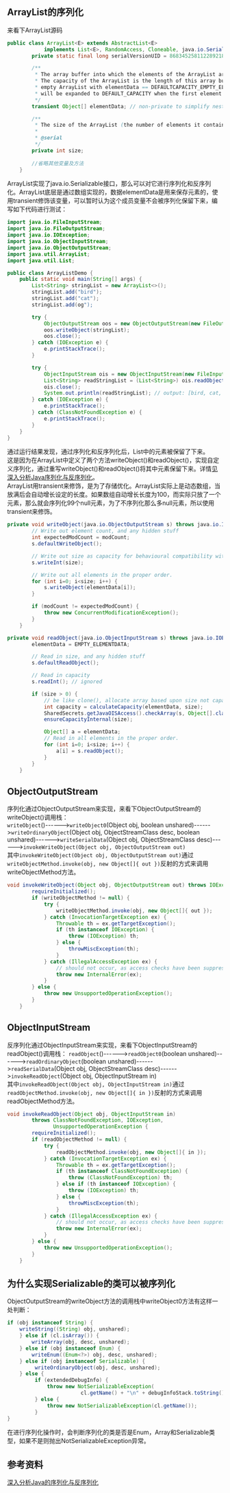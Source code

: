 ## ArrayList的序列化
来看下ArrayList源码
```Java
public class ArrayList<E> extends AbstractList<E>
            implements List<E>, RandomAccess, Cloneable, java.io.Serializable {
        private static final long serialVersionUID = 8683452581122892189L;

        /**
         * The array buffer into which the elements of the ArrayList are stored.
         * The capacity of the ArrayList is the length of this array buffer. Any
         * empty ArrayList with elementData == DEFAULTCAPACITY_EMPTY_ELEMENTDATA
         * will be expanded to DEFAULT_CAPACITY when the first element is added.
         */
        transient Object[] elementData; // non-private to simplify nested class access

        /**
         * The size of the ArrayList (the number of elements it contains).
         *
         * @serial
         */
        private int size;
        
        //省略其他变量及方法
    }
```
ArrayList实现了java.io.Serializable接口，那么可以对它进行序列化和反序列化。ArrayList底层是通过数组实现的，数据elementData是用来保存元素的，使用transient修饰该变量，可以暂时认为这个成员变量不会被序列化保留下来，编写如下代码进行测试：  
```Java
import java.io.FileInputStream;
import java.io.FileOutputStream;
import java.io.IOException;
import java.io.ObjectInputStream;
import java.io.ObjectOutputStream;
import java.util.ArrayList;
import java.util.List;

public class ArrayListDemo {
    public static void main(String[] args) {
        List<String> stringList = new ArrayList<>();
        stringList.add("bird");
        stringList.add("cat");
        stringList.add(og");

        try {
            ObjectOutputStream oos = new ObjectOutputStream(new FileOutputStream("string.txt"));
            oos.writeObject(stringList);
            oos.close();
        } catch (IOException e) {
            e.printStackTrace();
        }

        try {
            ObjectInputStream ois = new ObjectInputStream(new FileInputStream("string.txt"));
            List<String> readStringList = (List<String>) ois.readObject();
            ois.close();
            System.out.println(readStringList); // output: [bird, cat, dog]
        } catch (IOException e) {
            e.printStackTrace();
        } catch (ClassNotFoundException e) {
            e.printStackTrace();
        }
    }
}
```
通过运行结果发现，通过序列化和反序列化后，List中的元素被保留了下来。  
这是因为在ArrayList中定义了两个方法writeObject()和readObject()，实现自定义序列化，通过重写writeObject()和readObject()将其中元素保留下来。详情[见深入分析Java序列化与反序列化](/Java基础/序列化/深入分析Java序列化与反序列化.md)。  
ArrayList用transient来修饰，是为了存储优化。ArrayList实际上是动态数组，当放满后会自动增长设定的长度。如果数组自动增长长度为100，而实际只放了一个元素，那么就会序列化99个null元素，为了不序列化那么多null元素，所以使用transient来修饰。
```Java
private void writeObject(java.io.ObjectOutputStream s) throws java.io.IOException {
        // Write out element count, and any hidden stuff
        int expectedModCount = modCount;
        s.defaultWriteObject();

        // Write out size as capacity for behavioural compatibility with clone()
        s.writeInt(size);

        // Write out all elements in the proper order.
        for (int i=0; i<size; i++) {
            s.writeObject(elementData[i]);
        }

        if (modCount != expectedModCount) {
            throw new ConcurrentModificationException();
        }
    }
```
```Java
private void readObject(java.io.ObjectInputStream s) throws java.io.IOException, ClassNotFoundException {
        elementData = EMPTY_ELEMENTDATA;

        // Read in size, and any hidden stuff
        s.defaultReadObject();

        // Read in capacity
        s.readInt(); // ignored

        if (size > 0) {
            // be like clone(), allocate array based upon size not capacity
            int capacity = calculateCapacity(elementData, size);
            SharedSecrets.getJavaOISAccess().checkArray(s, Object[].class, capacity);
            ensureCapacityInternal(size);

            Object[] a = elementData;
            // Read in all elements in the proper order.
            for (int i=0; i<size; i++) {
                a[i] = s.readObject();
            }
        }
    }
```
## ObjectOutputStream
序列化通过ObjectOutputStream来实现，来看下ObjectOutputStream的writeObject()调用栈：  
`writeObject`()------>`writeObject0`(Object obj, boolean unshared)------>`writeOrdinaryObject`(Object obj, ObjectStreamClass desc, boolean unshared)------>`writeSerialData`(Object obj, ObjectStreamClass desc)------>`invokeWriteObject(Object obj, ObjectOutputStream out)`  
其中`invokeWriteObject(Object obj, ObjectOutputStream out)`通过`writeObjectMethod.invoke(obj, new Object[]{ out })`反射的方式来调用writeObjectMethod方法。
```Java
void invokeWriteObject(Object obj, ObjectOutputStream out) throws IOException, UnsupportedOperationException {
        requireInitialized();
        if (writeObjectMethod != null) {
            try {
                writeObjectMethod.invoke(obj, new Object[]{ out });
            } catch (InvocationTargetException ex) {
                Throwable th = ex.getTargetException();
                if (th instanceof IOException) {
                    throw (IOException) th;
                } else {
                    throwMiscException(th);
                }
            } catch (IllegalAccessException ex) {
                // should not occur, as access checks have been suppressed
                throw new InternalError(ex);
            }
        } else {
            throw new UnsupportedOperationException();
        }
    }
```
## ObjectInputStream
反序列化通过ObjectInputStream来实现，来看下ObjectInputStream的readObject()调用栈：
`readObject`()------>`readObject0`(boolean unshared)------>`readOrdinaryObject`(boolean unshared)------>`readSerialData`(Object obj, ObjectStreamClass desc)------>`invokeReadObject`(Object obj, ObjectInputStream in)  
其中`invokeReadObject(Object obj, ObjectInputStream in)`通过`readObjectMethod.invoke(obj, new Object[]{ in })`反射的方式来调用readObjectMethod方法。  
```Java
void invokeReadObject(Object obj, ObjectInputStream in)
        throws ClassNotFoundException, IOException,
               UnsupportedOperationException {
        requireInitialized();
        if (readObjectMethod != null) {
            try {
                readObjectMethod.invoke(obj, new Object[]{ in });
            } catch (InvocationTargetException ex) {
                Throwable th = ex.getTargetException();
                if (th instanceof ClassNotFoundException) {
                    throw (ClassNotFoundException) th;
                } else if (th instanceof IOException) {
                    throw (IOException) th;
                } else {
                    throwMiscException(th);
                }
            } catch (IllegalAccessException ex) {
                // should not occur, as access checks have been suppressed
                throw new InternalError(ex);
            }
        } else {
            throw new UnsupportedOperationException();
        }
    }
```
## 为什么实现Serializable的类可以被序列化
ObjectOutputStream的writeObject方法的调用栈中writeObject0方法有这样一处判断：  
```Java
if (obj instanceof String) {
    writeString((String) obj, unshared);
    } else if (cl.isArray()) {
        writeArray(obj, desc, unshared);
    } else if (obj instanceof Enum) {
        writeEnum((Enum<?>) obj, desc, unshared);
    } else if (obj instanceof Serializable) {
         writeOrdinaryObject(obj, desc, unshared);
    } else {
         if (extendedDebugInfo) {
             throw new NotSerializableException(
                        cl.getName() + "\n" + debugInfoStack.toString());
         } else {
             throw new NotSerializableException(cl.getName());
         }
}
```
在进行序列化操作时，会判断序列化的类是否是Enum，Array和Serializable类型，如果不是则抛出NotSerializableException异常。  
## 参考资料
[深入分析Java的序列化与反序列化](https://www.hollischuang.com/archives/1140)  
